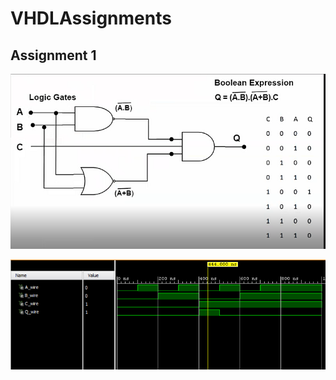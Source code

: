 # VHDLAssignments

## Assignment 1

![alt text](https://github.com/tharaka27/VHDLAssignments/blob/main/assignment_1.PNG)

![alt text](https://github.com/tharaka27/VHDLAssignments/blob/main/sim.PNG)
